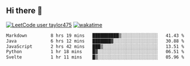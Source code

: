 ## Hi there 👋

[![LeetCode user taylor475](https://img.shields.io/badge/dynamic/json?style=for-the-badge&labelColor=black&color=%23ffa116&label=Solved&query=solvedOverTotal&url=https%3A%2F%2Fleetcode-badge.vercel.app%2Fapi%2Fusers%2Ftaylor475&logo=leetcode&logoColor=yellow)](https://leetcode.com/taylor475/)
[![wakatime](https://wakatime.com/badge/user/8c6aced9-f66a-452f-8802-5d7239ce5c50.svg)](https://wakatime.com/@8c6aced9-f66a-452f-8802-5d7239ce5c50)

<!--START_SECTION:waka-->

```txt
Markdown         8 hrs 19 mins   ██████████▒░░░░░░░░░░░░░░   41.43 %
Java             6 hrs 12 mins   ███████▓░░░░░░░░░░░░░░░░░   30.88 %
JavaScript       2 hrs 42 mins   ███▒░░░░░░░░░░░░░░░░░░░░░   13.51 %
Python           1 hr 18 mins    █▓░░░░░░░░░░░░░░░░░░░░░░░   06.51 %
Svelte           1 hr 11 mins    █▒░░░░░░░░░░░░░░░░░░░░░░░   05.96 %
```

<!--END_SECTION:waka-->

<!--
**taylor475/taylor475** is a _special_ repository because its `README.md` (this file) appears on your GitHub profile.

